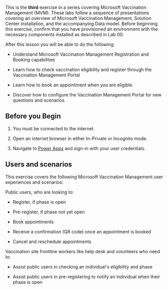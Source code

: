 This is the **third** exercise in a series covering Microsoft Vaccination Management (MVM). These labs follow a sequence of presentations covering an overview of Microsoft Vaccination Management, Solution Center installation, and the accompanying Data model. Before beginning this exercise, confirm that you have provisioned an environment with the necessary components installed as described in Lab 00.

After this lesson you will be able to do the following:

-   Understand Microsoft Vaccination Management Registration and Booking capabilities

-   Learn how to check vaccination eligibility and register through the Vaccination Management Portal

-   Learn how to book an appointment when you are eligible.

-   Discover how to configure the Vaccination Management Portal for new questions and scenarios.

## Before you Begin

1.  You must be connected to the internet.

2.  Open an internet browser in either In-Private or Incognito mode.

3.  Navigate to [Power Apps](https://make.preview.powerapps.com/?azure-portal=true) and sign-in with your user credentials.

## Users and scenarios

This exercise covers the following Microsoft Vaccination Management user experiences and scenarios:

Public users, who are looking to:

-   Register, if phase is open

-   Pre-register, if phase not yet open

-   Book appointments

-   Receive a confirmation (QR code) once an appointment is booked

-   Cancel and reschedule appointments

Vaccination site frontline workers like help desk and volunteers who need to:

-   Assist public users in checking an individual's eligibility and phase

-   Assist public users in pre-registering to notify an individual when their phase is open
